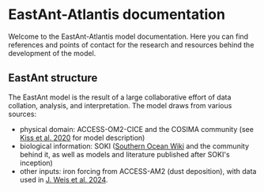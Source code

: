 # EastAnt-Atlantis documentation
Welcome to the EastAnt-Atlantis model documentation. Here you can find references and points of contact for the research and resources behind the development of the model.

## EastAnt structure
The EastAnt model is the result of a large collaborative effort of data collation, analysis, and interpretation. The model draws from various sources:
- physical domain: ACCESS-OM2-CICE and the COSIMA community (see [Kiss et al. 2020](https://gmd.copernicus.org/articles/13/401/2020/gmd-13-401-2020.html) for model description)
- biological information: SOKI ([Southern Ocean Wiki](https://sokiaq.atlassian.net/wiki/spaces/ABOUT/overview?mode=global) and the community behind it, as well as models and literature published after SOKI's inception)
- other inputs: iron forcing from ACCESS-AM2 (dust deposition), with data used in [J. Weis et al. 2024](https://www.nature.com/articles/s41586-024-07366-4).
